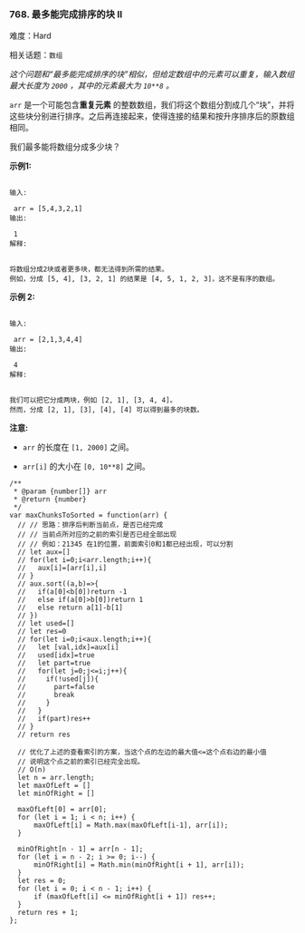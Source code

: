### 768. 最多能完成排序的块 II

难度：Hard

相关话题：`数组`

*这个问题和&ldquo;最多能完成排序的块&rdquo;相似，但给定数组中的元素可以重复，输入数组最大长度为 `2000` ，其中的元素最大为 `10**8` 。* 



 `arr` 是一个可能包含**重复元素** 的整数数组，我们将这个数组分割成几个&ldquo;块&rdquo;，并将这些块分别进行排序。之后再连接起来，使得连接的结果和按升序排序后的原数组相同。



我们最多能将数组分成多少块？



**示例1:** 



```

输入:

 arr = [5,4,3,2,1]
输出:

 1
解释:


将数组分成2块或者更多块，都无法得到所需的结果。
例如，分成 [5, 4], [3, 2, 1] 的结果是 [4, 5, 1, 2, 3]，这不是有序的数组。 
```


**示例 2:** 



```

输入:

 arr = [2,1,3,4,4]
输出:

 4
解释:


我们可以把它分成两块，例如 [2, 1], [3, 4, 4]。
然而，分成 [2, 1], [3], [4], [4] 可以得到最多的块数。 
```


**注意:** 




* `arr` 的长度在 `[1, 2000]` 之间。

* `arr[i]` 的大小在 `[0, 10**8]` 之间。




```
/**
 * @param {number[]} arr
 * @return {number}
 */
var maxChunksToSorted = function(arr) {
  // // 思路：排序后判断当前点，是否已经完成
  // // 当前点所对应的之前的索引是否已经全部出现
  // // 例如：21345 在1的位置，前面索引0和1都已经出现，可以分割
  // let aux=[]
  // for(let i=0;i<arr.length;i++){
  //   aux[i]=[arr[i],i]
  // }
  // aux.sort((a,b)=>{
  //   if(a[0]<b[0])return -1
  //   else if(a[0]>b[0])return 1
  //   else return a[1]-b[1]
  // })
  // let used=[]
  // let res=0
  // for(let i=0;i<aux.length;i++){
  //   let [val,idx]=aux[i]
  //   used[idx]=true
  //   let part=true
  //   for(let j=0;j<=i;j++){
  //     if(!used[j]){
  //       part=false
  //       break
  //     }
  //   }
  //   if(part)res++
  // }
  // return res
  
  // 优化了上述的查看索引的方案，当这个点的左边的最大值<=这个点右边的最小值
  // 说明这个点之前的索引已经完全出现。
  // O(n)
  let n = arr.length;
  let maxOfLeft = []
  let minOfRight = []

  maxOfLeft[0] = arr[0];
  for (let i = 1; i < n; i++) {
      maxOfLeft[i] = Math.max(maxOfLeft[i-1], arr[i]);
  }

  minOfRight[n - 1] = arr[n - 1];
  for (let i = n - 2; i >= 0; i--) {
      minOfRight[i] = Math.min(minOfRight[i + 1], arr[i]);
  }
  let res = 0;
  for (let i = 0; i < n - 1; i++) {
      if (maxOfLeft[i] <= minOfRight[i + 1]) res++;
  }
  return res + 1;
};
```

